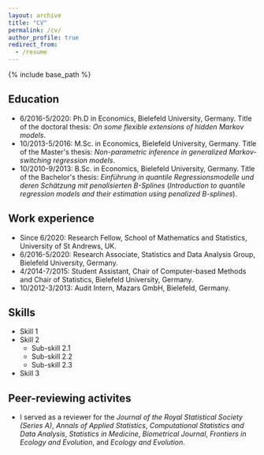 ```yaml
---
layout: archive
title: "CV"
permalink: /cv/
author_profile: true
redirect_from:
  - /resume
---
```


{% include base_path %}

Education
------
* 6/2016-5/2020: Ph.D in Economics, Bielefeld University, Germany. Title of the doctoral thesis: *On some flexible extensions of hidden Markov models*.
* 10/2013-5/2016: M.Sc. in Economics, Bielefeld University, Germany. Title of the Master's thesis: *Non-parametric inference in generalized Markov-switching regression models*.
* 10/2010-9/2013: B.Sc. in Economics, Bielefeld University, Germany. Title of the Bachelor's thesis: *Einführung in quantile Regressionsmodelle und deren Schätzung mit penalisierten B-Splines* (*Introduction to quantile regression models and their estimation using penalized B-splines*).

Work experience
------
* Since 6/2020: Research Fellow, School of Mathematics and Statistics, University of St Andrews, UK.
* 6/2016-5/2020: Research Associate, Statistics and Data Analysis Group, Bielefeld University, Germany.
* 4/2014-7/2015: Student Assistant, Chair of Computer-based Methods and Chair of Statistics, Bielefeld University, Germany.
* 10/2012-3/2013: Audit Intern, Mazars GmbH, Bielefeld, Germany.
  
Skills
------
* Skill 1
* Skill 2
  * Sub-skill 2.1
  * Sub-skill 2.2
  * Sub-skill 2.3
* Skill 3
  
Peer-reviewing activites
------
* I served as a reviewer for the *Journal of the Royal Statistical Society (Series A)*, *Annals of Applied Statistics*, *Computational Statistics and Data Analysis*, *Statistics in Medicine*, *Biometrical Journal*, *Frontiers in Ecology and Evolution*, and *Ecology and Evolution*.

